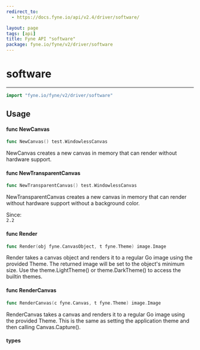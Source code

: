 ```yaml
---
redirect_to:
  - https://docs.fyne.io/api/v2.4/driver/software/

layout: page
tags: [api]
title: Fyne API "software"
package: fyne.io/fyne/v2/driver/software
---
```

# software
---

```go
import "fyne.io/fyne/v2/driver/software"
```


## Usage

#### func  NewCanvas

```go
func NewCanvas() test.WindowlessCanvas
```
NewCanvas creates a new canvas in memory that can render without hardware support.

#### func  NewTransparentCanvas

```go
func NewTransparentCanvas() test.WindowlessCanvas
```
NewTransparentCanvas creates a new canvas in memory that can render without hardware support without a background color.


<div class="since">Since: <code>
2.2</code></div>

#### func  Render

```go
func Render(obj fyne.CanvasObject, t fyne.Theme) image.Image
```
Render takes a canvas object and renders it to a regular Go image using the provided Theme. The returned image will be set to the object's minimum size. Use the theme.LightTheme() or theme.DarkTheme() to access the builtin themes.

#### func  RenderCanvas

```go
func RenderCanvas(c fyne.Canvas, t fyne.Theme) image.Image
```
RenderCanvas takes a canvas and renders it to a regular Go image using the provided Theme. This is the same as setting the application theme and then calling Canvas.Capture().

#### types
